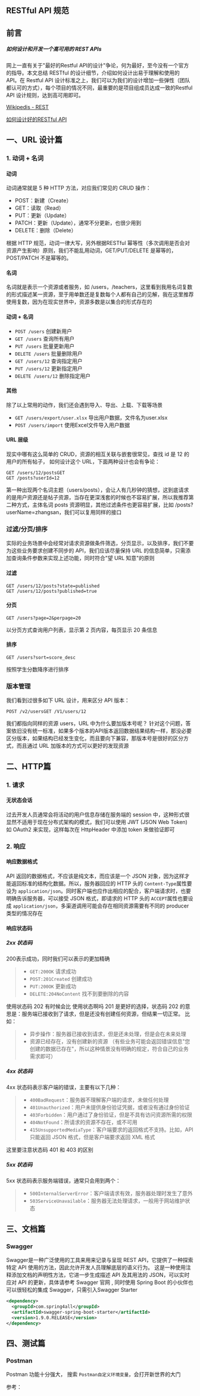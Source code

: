 ## RESTful API 规范

## 前言

##### 如何设计和开发一个高可用的 REST APIs

网上一直有关于"最好的Restful API的设计"争论，何为最好，至今没有一个官方的指导。本文总结 RESTful 的设计细节，介绍如何设计出易于理解和使用的 API。在 Restful API 设计标准之上，我们可以为我们的设计增加一些弹性（团队都认可的方式），每个项目的情况不同，最重要的是项目组成员达成一致的Restful API 设计规则，达到高可用即可。

[Wikipedis - REST](https://en.wikipedia.org/wiki/Representational_state_transfer)

[如何设计好的RESTful API](https://mp.weixin.qq.com/s/hR1TqkVzwZ_T8fuMnsM4hQ)

## 一、URL 设计篇

### 1. 动词 + 名词

#### 动词

动词通常就是 5 种 HTTP 方法，对应我们常见的 CRUD 操作：

- POST：新建（Create）
- GET：读取（Read）
- PUT：更新（Update）
- PATCH：更新（Update），通常不分更新，也很少用到
- DELETE：删除（Delete）

根据 HTTP 规范，动词一律大写，另外根据RESTful 幂等性（多次调用是否会对资源产生影响）原则，我们不能乱用动词，GET/PUT/DELETE 是幂等的，POST/PATCH 不是幂等的。

#### 名词

名词就是表示一个资源或者服务，如 /users，/teachers，这里看到我用名词复数的形式描述某一资源，至于用单数还是复数每个人都有自己的见解，我在这里推荐使用复数，因为在现实世界中，资源多数是以集合的形式存在的

#### 动词 + 名词

- `POST /users` 创建新用户
- `GET /users` 查询所有用户
- `PUT /users` 批量更新用户
- `DELETE /users` 批量删除用户
- `GET /users/12` 查询指定用户
- `PUT /users/12` 更新指定用户
- `DELETE /users/12` 删除指定用户

#### 其他

除了以上常用的动作，我们还会遇到导入、导出、上载、下载等场景

- `GET /users/export/user.xlsx` 导出用户数据，文件名为user.xlsx
- `POST /users/import` 使用Excel文件导入用户数据

#### URL 层级

现实中哪有这么简单的 CRUD，资源的相互关联与嵌套很常见，查找 id 是 12 的用户的所有帖子， 如何设计这个 URL，下面两种设计也会有争论：

```
GET /users/12/postsGET 
GET /posts?userId=12
```

第一种出现两个名词主题（users/posts），会让人有几秒钟的猜想，这到底请求的是用户资源还是帖子资源，当存在更深浅套的时候也不容易扩展，所以我推荐第二种方式，主体名词 posts 资源明显，其他过滤条件也更容易扩展，比如 /posts?userName=zhangsan，我们可以复用同样的接口

### 过滤/分页/排序

实际的业务场景中会经常对请求资源做条件筛选，分页显示，以及排序，我们不要为这些业务要求创建不同步的 API，我们应该尽量保持 URL 的信息简单，只需添加查询条件参数来实现上述功能，同时符合"望 URL 知意"的原则

#### 过滤

```
GET /users/12/posts?state=published
GET /users/12/posts?published=true
```

#### 分页

```
GET /users?page=2&perpage=20
```

以分页方式查询用户列表，显示第 2 页内容，每页显示 20 条信息

#### 排序

```
GET /users?sort=score_desc
```

按照学生分数降序进行排序



### 版本管理

我们看到过很多如下 URL 设计，用来区分 API 版本：

```
POST /v2/usersGET /V1/users/12
```

我们都指向同样的资源 users，URL 中为什么要加版本号呢？ 针对这个问题，答案依旧没有统一标准，如果多个版本的API版本返回数据结果结构一样，那没必要区分版本，如果结构已经发生变化，而且要向下兼容，那版本号是很好的区分方式，而且通过 URL 加版本的方式可以更好的发现资源

## 二、HTTP篇

### 1. 请求

#### 无状态会话

过去开发人员通常会将活动的用户信息存储在服务端的 session 中，这种形式很显然不适用于现在分布式架构的模式，我们可以使用 JWT (JSON Web Token) 如 OAuth2 来实现，这样每次在 HttpHeader 中添加 token 来做验证即可

### 2. 响应

#### 响应数据格式

API 返回的数据格式，不应该是纯文本，而应该是一个 JSON 对象，因为这样才能返回标准的结构化数据。所以，服务器回应的 HTTP 头的 `Content-Type`属性要设为 `application/json`。同时客户端也应作出相应的配合，客户端请求时，也要明确告诉服务器，可以接受 JSON 格式，即请求的 HTTP 头的 `ACCEPT`属性也要设成 `application/json`，多渠道调用可能会存在相同资源需要有不同的 producer 类型的情况存在

#### 响应状态码

##### 2xx 状态码

200表示成功，同时我们可以表示的更加精确

> - `GET:200OK` 请求成功
> - `POST:201Created` 创建成功
> - `PUT:200OK` 更新成功
> - `DELETE:204NoContent` 找不到要删除的内容

使用状态码 202 有时候会比 使用状态啊吗 201 是更好的选择，状态码 202 的意思是：服务端已接收到了请求，但是还没有创建任何资源，但结果一切正常。 比如：

> - 异步操作：服务器已接收到请求，但是还未处理，但是会在未来处理
> - 资源已经存在，没有创建新的资源 （有些业务可能会返回错误信息"您创建的数据已存在"，所以这种情景没有明确的规定，符合自己的业务需求即可）

##### 4xx 状态码

4xx 状态码表示客户端的错误，主要有以下几种：

> - `400BadRequest`：服务器不理解客户端的请求，未做任何处理
> - `401Unauthorized`：用户未提供身份验证凭据，或者没有通过身份验证
> - `403Forbidden`：用户通过了身份验证，但是不具有访问资源所需的权限
> - `404NotFound`：所请求的资源不存在，或不可用
> - `415UnsupportedMediaType`：客户端要求的返回格式不支持。比如，API 只能返回 JSON 格式，但是客户端要求返回 XML 格式

这里要注意状态码 401 和 403 的区别

##### 5xx 状态码

5xx 状态码表示服务端错误，通常只会用到两个：

> - `500InternalServerError`：客户端请求有效，服务器处理时发生了意外
> - `503ServiceUnavailable`：服务器无法处理请求，一般用于网站维护状态

## 三、文档篇

### Swagger

Swagger是一种广泛使用的工具来用来记录与呈现 REST API，它提供了一种探索特定 API 使用的方法，因此允许开发人员理解底层的语义行为。 这是一种使用注释添加文档的声明性方法，它进一步生成描述 API 及其用法的 JSON，可以实时应对 API 的更新，具体请参考 Swagger 官网 , 同时使用 Spring Boot 的小伙伴也可以很轻松的集成 Swagger，只需引入Swagger Starter

```xml
<dependency>    
  <groupId>com.spring4all</groupId>    
  <artifactId>swagger-spring-boot-starter</artifactId>    
  <version>1.9.0.RELEASE</version>
</dependency>
```

## 四、测试篇

### Postman

Postman 功能十分强大， 搜索 `Postman自定义环境变量`，会打开新世界的大门



参考：

